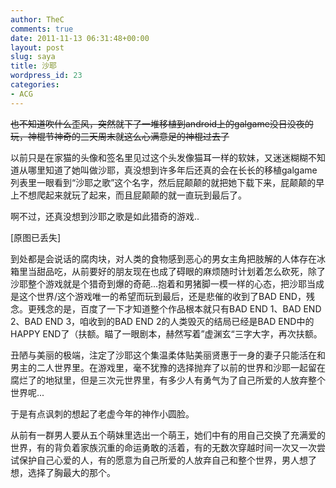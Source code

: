 ```yaml
---
author: TheC
comments: true
date: 2011-11-13 06:31:48+00:00
layout: post
slug: saya
title: 沙耶
wordpress_id: 23
categories:
- ACG
---
```


<del>也不知道吹什么歪风，突然就下了一堆移植到android上的galgame没日没夜的玩，神棍节神奇的三天周末就这么心满意足的神棍过去了</del>

以前只是在家猫的头像和签名里见过这个头发像猫耳一样的软妹，又迷迷糊糊不知道从哪里知道了她叫做沙耶，真没想到许多年后还真的会在长长的移植galgame列表里一眼看到“沙耶之歌”这个名字，然后屁颠颠的就把她下载下来，屁颠颠的早上不想爬起来就玩了起来，而且屁颠颠的就一直玩到最后了。



啊不过，还真没想到沙耶之歌是如此猎奇的游戏..

<p class="image-placeholder">[原图已丢失]</p>

到处都是会说话的腐肉块，对人类的食物感到恶心的男女主角把肢解的人体存在冰箱里当甜品吃，从前要好的朋友现在也成了碍眼的麻烦随时计划着怎么砍死，除了沙耶整个游戏就是个猎奇到爆的奇葩...抱着和男猪脚一模一样的心态，把沙耶当成是这个世界/这个游戏唯一的希望而玩到最后，还是悲催的收到了BAD END，残念。更残念的是，百度了一下才知道整个作品根本就只有BAD END 1、BAD END 2、BAD END 3，咱收到的BAD END 2的人类毁灭的结局已经是BAD END中的HAPPY END了（扶额。瞄了一眼剧本，赫然写着”虚渊玄“三字大字，再次扶额。

丑陋与美丽的极端，注定了沙耶这个集温柔体贴美丽贤惠于一身的妻子只能活在和男主的二人世界里。在游戏里，毫不犹豫的选择抛弃了以前的世界和沙耶一起留在腐烂了的地狱里，但是三次元世界里，有多少人有勇气为了自己所爱的人放弃整个世界呢...

于是有点讽刺的想起了老虚今年的神作小圆脸。

从前有一群男人要从五个萌妹里选出一个萌王，她们中有的用自己交换了充满爱的世界，有的背负着家族沉重的命运勇敢的活着，有的无数次穿越时间一次又一次尝试保护自己心爱的人，有的愿意为自己所爱的人放弃自己和整个世界，男人想了想，选择了胸最大的那个。

